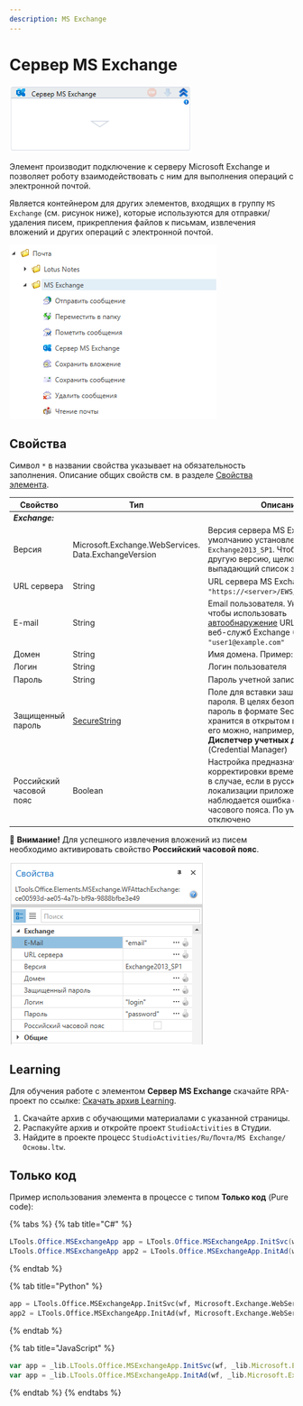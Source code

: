 ```yaml
---
description: MS Exchange
---
```


# Сервер MS Exchange

![](<../../../../.gitbook/assets/image (366).png>)

Элемент производит подключение к серверу Microsoft Exchange и позволяет роботу взаимодействовать с ним для выполнения операций с электронной почтой. 

Является контейнером для других элементов, входящих в группу `MS Exchange` (см. рисунок ниже), которые используются для отправки/удаления писем, прикрепления файлов к письмам, извлечения вложений и других операций с электронной почтой.

![](<../../../../.gitbook/assets1/items-from-groups-ms-exchange.png>)

## Свойства
Символ `*` в названии свойства указывает на обязательность заполнения. Описание общих свойств см. в разделе [Свойства элемента](https://docs.primo-rpa.ru/primo-rpa/primo-studio/process/elements#svoistva-elementa).

| Свойство           | Тип                                                  | Описание                                                                     |
| ------------------ | ---------------------------------------------------- | ---------------------------------------------------------------------------- |
| ***Exchange:*** |  |  |
| Версия             | Microsoft.Exchange.WebServices. Data.ExchangeVersion | Версия сервера MS Exchange. По умолчанию установлена `Exchange2013_SP1`. Чтобы выбрать другую версию, щелкните выпадающий список значений |
| URL сервера        | String                                               | URL сервера MS Exchange. Пример: `"https://<server>/EWS/Exchange.asmx"`      |
| E-mail             | String                                               | Email пользователя. Укажите его, чтобы использовать [автообнаружение](https://learn.microsoft.com/ru-ru/exchange/architecture/client-access/autodiscover?view=exchserver-2019&viewFallbackFrom=exchserver-2013) URL для эндпойта веб-служб Exchange (EWS). Пример: `"user1@example.com"`  |
| Домен              | String                                               | Имя домена. Пример: `"contoso.com"`                                          |
| Логин              | String                                               | Логин пользователя                                                           |
| Пароль             | String                                               | Пароль учетной записи Exchange                                               |
| Защищенный пароль |[SecureString](https://learn.microsoft.com/ru-ru/dotnet/api/system.security.securestring?view=netcore-2.0) | Поле для вставки зашифрованного пароля. В целях безопасности пароль в формате SecureString не хранится в открытом виде. Получить его можно, например, из программы **Диспетчер учетных данных** (Credential Manager) |
| Российский часовой пояс | Boolean                                         | Настройка предназначена для корректировки времени. Например, в случае, если в русской локализации приложения наблюдается ошибка определения часового пояса. По умолчанию отключено  |

:small_orange_diamond: **Внимание!** Для успешного извлечения вложений из писем необходимо активировать свойство **Российский часовой пояс**.


![](<../../../../.gitbook/assets1/WFAttachExchange.png>)


## Learning
Для обучения работе с элементом **Сервер MS Exchange** скачайте RPA-проект по ссылке: [Скачать архив Learning](https://github.com/PrimoRPA/Learning/archive/refs/heads/master.zip).

1. Скачайте архив с обучающими материалами с указанной страницы.
2. Распакуйте архив и откройте проект `StudioActivities` в Студии.
3. Найдите в проекте процесс `StudioActivities/Ru/Почта/MS Exchange/Основы.ltw`. 


## Только код
Пример использования элемента в процессе с типом **Только код** (Pure code):

{% tabs %}
{% tab title="C#" %}
```csharp
LTools.Office.MSExchangeApp app = LTools.Office.MSExchangeApp.InitSvc(wf, Microsoft.Exchange.WebServices.Data.ExchangeVersion.Exchange2013_SP1, "server url", "login", "pass", "domain");
LTools.Office.MSExchangeApp app2 = LTools.Office.MSExchangeApp.InitAd(wf, Microsoft.Exchange.WebServices.Data.ExchangeVersion.Exchange2013_SP1, "autodiscovery url", "login", "pass", "domain");
```
{% endtab %}

{% tab title="Python" %}
```python
app = LTools.Office.MSExchangeApp.InitSvc(wf, Microsoft.Exchange.WebServices.Data.ExchangeVersion.Exchange2013_SP1, "server url", "login", "pass", "domain")
app2 = LTools.Office.MSExchangeApp.InitAd(wf, Microsoft.Exchange.WebServices.Data.ExchangeVersion.Exchange2013_SP1, "autodiscovery url", "login", "pass", "domain")
```
{% endtab %}

{% tab title="JavaScript" %}
```javascript
var app = _lib.LTools.Office.MSExchangeApp.InitSvc(wf, _lib.Microsoft.Exchange.WebServices.Data.ExchangeVersion.Exchange2013_SP1, "server url", "login", "pass", "domain");
var app = _lib.LTools.Office.MSExchangeApp.InitAd(wf, _lib.Microsoft.Exchange.WebServices.Data.ExchangeVersion.Exchange2013_SP1, "autodiscovery url", "login", "pass", "domain");
```
{% endtab %}
{% endtabs %}
